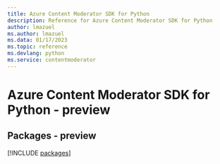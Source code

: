 ```yaml
---
title: Azure Content Moderator SDK for Python
description: Reference for Azure Content Moderator SDK for Python
author: lmazuel
ms.author: lmazuel
ms.data: 01/17/2023
ms.topic: reference
ms.devlang: python
ms.service: contentmoderator
---
```

# Azure Content Moderator SDK for Python - preview
## Packages - preview
[!INCLUDE [packages](content-moderator-index.md)]